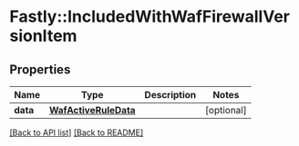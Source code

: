 # Fastly::IncludedWithWafFirewallVersionItem

## Properties

| Name | Type | Description | Notes |
| ---- | ---- | ----------- | ----- |
| **data** | [**WafActiveRuleData**](WafActiveRuleData.md) |  | [optional] |

[[Back to API list]](../../README.md#endpoints) [[Back to README]](../../README.md)

